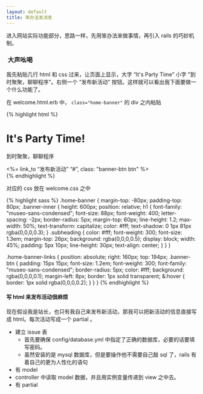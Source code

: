 ```yaml
---
layout: default
title: 笨办法发消息
---
```


进入网站实际功能部分，思路一样，先用笨办法来做事情，再引入 rails 的巧妙机制。

###  大声吆喝

<!-- 做一个发布活动信息的站点。先考虑简单情况，发消息的人，就我自己。我可以去后台敲 console 命令去创建 issue 。但是也还是要
     创建数据库之前，先写死一个 issue 的 html，让后看到这样发布信息也不是办法。
 -->

我先粘贴几行 html 和 css 过来，让页面上显示，大字 “It's Party Time” 小字 "到时聚聚，聊聊程序"。右侧一个 “发布新活动” 按钮。这样就可以看出我下面要做一个什么功能了。

在 welcome.html.erb 中， `class="home-banner"` 的 div 之内粘贴

{% highlight html %}
<div class="banner-inner container clearfix">
  <h1>It's Party Time!</h1>
  <p class="subheading">到时聚聚，聊聊程序</p>
  <div class="home-banner-links">
    <%= link_to “发布新活动” “#”, class: "banner-btn btn" %>
  </div>
</div>
{% endhighlight %}

对应的 css 放在 welcome.css 之中

{% highlight sass %}
.home-banner {
  margin-top: -80px;
  padding-top: 80px;
  .banner-inner {
    height: 600px;
    position: relative;
    h1 {
      font-family: "museo-sans-condensed";
      font-size: 88px;
      font-weight: 400;
      letter-spacing: -2px;
      border-radius: 5px;
      margin-top: 60px;
      line-height: 1.2;
      max-width: 50%;
      text-transform: capitalize;
      color: #fff;
      text-shadow: 0 1px 81px rgba(0,0,0,0.3);
    }
    .subheading {
      color: #fff;
      font-weight: 300;
      font-size: 1.3em;
      margin-top: 26px;
      background: rgba(0,0,0,0.5);
      display: block;
      width: 45%;
      padding: 5px 10px;
      line-height: 30px;
      text-align: center;
    }
  }
}

.home-banner-links {
  position: absolute;
  right: 160px;
  top: 194px;
  .banner-btn {
    padding: 15px 15px;
    font-size: 1.2em;
    font-weight: 300;
    font-family: "museo-sans-condensed";
    border-radius: 5px;
    color: #fff;
    background: rgba(0,0,0,0.1);
    margin-left: 8px;
    border: 1px solid transparent;
    &:hover {
      border: 1px solid rgba(0,0,0,0.2);
    }
  }
}
{% endhighlight %}

#### 写 html 来发布活动很麻烦
现在假设我是站长，也只有我自己来发布新活动，那我可以把新活动的信息直接写成 html。每次活动写成一个 partial 。




- 建立 issue 表
  - 首先要确保 config/database.yml 中指定了正确的数据库，必要的话要填写密码。
  - 虽然安装的是 mysql 数据库，但是要操作他不需要自己敲 sql 了，rails 有着自己的更为人性化的语句
- 有 model
- controller 中读取 model 数据，并且用实例变量传递到 view 之中去。
- 有 partial
